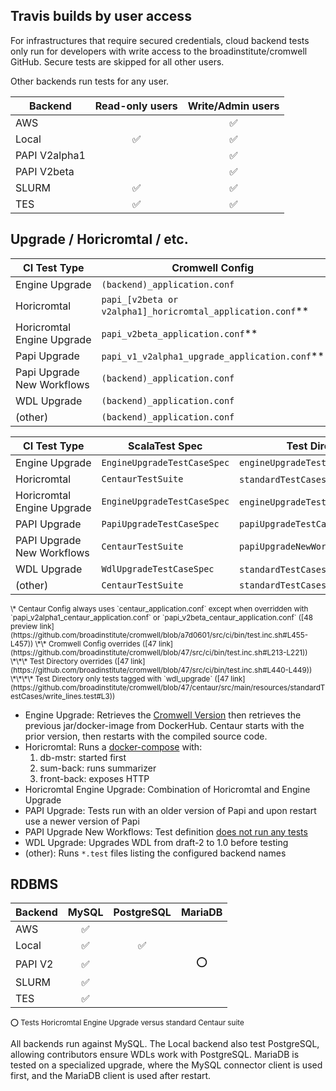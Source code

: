 ## Travis builds by user access

For infrastructures that require secured credentials, cloud backend tests only run for developers with write access to the broadinstitute/cromwell GitHub. Secure tests are skipped for all other users.

Other backends run tests for any user.

| Backend       | Read-only users | Write/Admin users |
|---------------|:---------------:|:-----------------:|
| AWS           |                 |        ✅         |
| Local         |       ✅        |        ✅         |
| PAPI V2alpha1 |                 |        ✅         |
| PAPI V2beta   |                 |        ✅         |
| SLURM         |       ✅        |        ✅         |
| TES           |       ✅        |        ✅         |

## Upgrade / Horicromtal / etc.

| CI Test Type                  | Cromwell Config                                                  | Centaur Config                                         |
|-------------------------------|------------------------------------------------------------------|--------------------------------------------------------|
| Engine Upgrade                | `(backend)_application.conf`                                     | `centaur_application.conf`*                            |
| Horicromtal                   | `papi_[v2beta or v2alpha1]_horicromtal_application.conf`**       | `centaur_application_`<br>`horicromtal.conf`           |
| Horicromtal<br>Engine Upgrade | `papi_v2beta_application.conf`**                                 | `centaur_application_`<br>`horicromtal_no_assert.conf` |
| Papi Upgrade                  | `papi_v1_v2alpha1_upgrade_application.conf`**                    | `centaur_application.conf`*                            |
| Papi Upgrade<br>New Workflows | `(backend)_application.conf`                                     | `centaur_application.conf`*                            |
| WDL Upgrade                   | `(backend)_application.conf`                                     | `centaur_application.conf`*                            |
| (other)                       | `(backend)_application.conf`                                     | `centaur_application.conf`*                            |

| CI Test Type                  | ScalaTest Spec              | Test Directory                      |
|-------------------------------|-----------------------------|-------------------------------------|
| Engine Upgrade                | `EngineUpgradeTestCaseSpec` | `engineUpgradeTestCases`            |
| Horicromtal                   | `CentaurTestSuite`          | `standardTestCases`***              |
| Horicromtal<br>Engine Upgrade | `EngineUpgradeTestCaseSpec` | `engineUpgradeTestCases`***         |
| PAPI Upgrade                  | `PapiUpgradeTestCaseSpec`   | `papiUpgradeTestCases`              |
| PAPI Upgrade<br>New Workflows | `CentaurTestSuite`          | `papiUpgradeNewWorkflowsTestCases`  |
| WDL Upgrade                   | `WdlUpgradeTestCaseSpec`    | `standardTestCases`****             |
| (other)                       | `CentaurTestSuite`          | `standardTestCases`                 |

<small>
\* Centaur Config always uses `centaur_application.conf` except when overridden with `papi_v2alpha1_centaur_application.conf`
or `papi_v2beta_centaur_application.conf`
  ([48 preview link](https://github.com/broadinstitute/cromwell/blob/a7d0601/src/ci/bin/test.inc.sh#L455-L457))  
\*\* Cromwell Config overrides
  ([47 link](https://github.com/broadinstitute/cromwell/blob/47/src/ci/bin/test.inc.sh#L213-L221))  
\*\*\* Test Directory overrides
  ([47 link](https://github.com/broadinstitute/cromwell/blob/47/src/ci/bin/test.inc.sh#L440-L449))  
\*\*\*\* Test Directory only tests tagged with `wdl_upgrade`
  ([47 link](https://github.com/broadinstitute/cromwell/blob/47/centaur/src/main/resources/standardTestCases/write_lines.test#L3))  
</small>

- Engine Upgrade: Retrieves the [Cromwell Version](https://github.com/broadinstitute/cromwell/blob/47/project/Version.scala#L8) then retrieves the previous jar/docker-image from DockerHub. Centaur starts with the prior version, then restarts with the compiled source code.
- Horicromtal: Runs a [docker-compose](https://github.com/broadinstitute/cromwell/blob/47/src/ci/docker-compose/docker-compose-horicromtal.yml) with:
    1. db-mstr: started first
    2. sum-back: runs summarizer
    3. front-back: exposes HTTP
- Horicromtal Engine Upgrade: Combination of Horicromtal and Engine Upgrade
- PAPI Upgrade: Tests run with an older version of Papi and upon restart use a newer version of Papi
- PAPI Upgrade New Workflows: Test definition [does not run any tests](https://travis-ci.org/broadinstitute/cromwell/jobs/475378412)
- WDL Upgrade: Upgrades WDL from draft-2 to 1.0 before testing
- (other): Runs `*.test` files listing the configured backend names

## RDBMS

| Backend | MySQL  | PostgreSQL  | MariaDB  |
|---------|:------:|:-----------:|:--------:|
| AWS     |   ✅   |             |          |
| Local   |   ✅   |      ✅     |          |
| PAPI V2 |   ✅   |             |    ⭕    |
| SLURM   |   ✅   |             |          |
| TES     |   ✅   |             |          |

<small>
⭕ Tests Horicromtal Engine Upgrade versus standard Centaur suite
</small>

All backends run against MySQL. The Local backend also test PostgreSQL, allowing contributors ensure WDLs work with PostgreSQL. MariaDB is tested on a specialized upgrade, where the MySQL connector client is used first, and the MariaDB client is used after restart.

